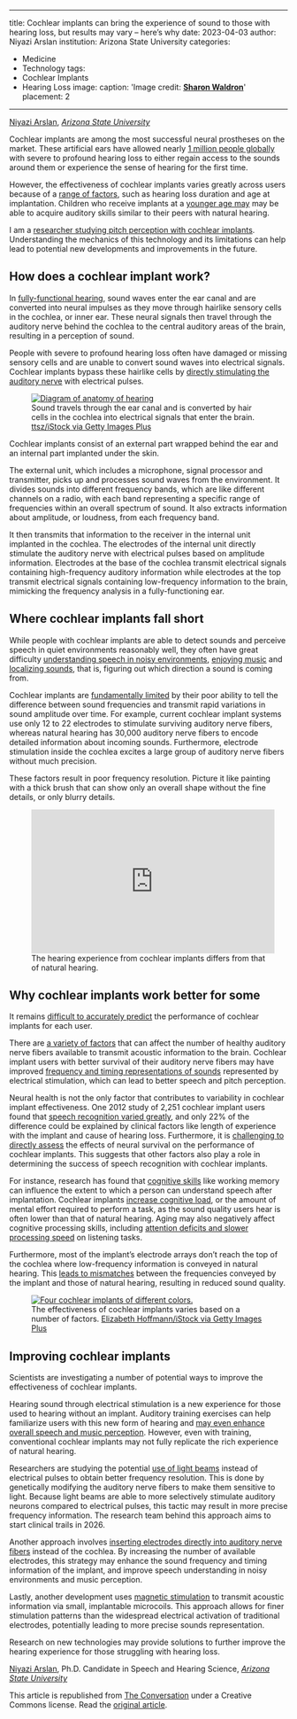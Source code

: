 
---
title: Cochlear implants can bring the experience of sound to those with hearing loss, but results may vary – here’s why
date: 2023-04-03
author: Niyazi Arslan
institution: Arizona State University
categories:
  - Medicine
  - Technology
tags:
  - Cochlear Implants
  - Hearing Loss
image:
  caption: 'Image credit: [**Sharon Waldron**](https://unsplash.com/photos/Qc88psZd9FU)'
  placement: 2  
  
---  
<span><a href="https://theconversation.com/profiles/niyazi-arslan-1397216">Niyazi Arslan</a>, <em><a href="https://theconversation.com/institutions/arizona-state-university-730">Arizona State University</a></em></span>

<p>Cochlear implants are among the most successful neural prostheses on the market. These artificial ears have allowed nearly <a href="https://doi.org/10.1121/10.0012825">1 million people globally</a> with severe to profound hearing loss to either regain access to the sounds around them or experience the sense of hearing for the first time.</p>

<p>However, the effectiveness of cochlear implants varies greatly across users because of a <a href="https://doi.org/10.1097%2FAUD.0b013e3182741aa7">range of factors</a>, such as hearing loss duration and age at implantation. Children who receive implants at a <a href="https://doi.org/10.1001/archotol.130.5.570">younger age may</a> may be able to acquire auditory skills similar to their peers with natural hearing.</p>

<p>I am a <a href="https://search.asu.edu/profile/3630640">researcher studying pitch perception with cochlear implants</a>. Understanding the mechanics of this technology and its limitations can help lead to potential new developments and improvements in the future.</p>

<h2>How does a cochlear implant work?</h2>

<p>In <a href="https://www.nidcd.nih.gov/health/how-do-we-hear">fully-functional hearing</a>, sound waves enter the ear canal and are converted into neural impulses as they move through hairlike sensory cells in the cochlea, or inner ear. These neural signals then travel through the auditory nerve behind the cochlea to the central auditory areas of the brain, resulting in a perception of sound.</p>

<p>People with severe to profound hearing loss often have damaged or missing sensory cells and are unable to convert sound waves into electrical signals. Cochlear implants bypass these hairlike cells by <a href="https://doi.org/10.1016/j.heares.2008.06.005">directly stimulating the auditory nerve</a> with electrical pulses.</p>

<figure class="align-center zoomable">
            <a href="https://images.theconversation.com/files/505008/original/file-20230117-20-hub8am.jpg?ixlib=rb-1.1.0&amp;q=45&amp;auto=format&amp;w=1000&amp;fit=clip"><img alt="Diagram of anatomy of hearing" src="https://images.theconversation.com/files/505008/original/file-20230117-20-hub8am.jpg?ixlib=rb-1.1.0&amp;q=45&amp;auto=format&amp;w=754&amp;fit=clip" srcset="https://images.theconversation.com/files/505008/original/file-20230117-20-hub8am.jpg?ixlib=rb-1.1.0&amp;q=45&amp;auto=format&amp;w=600&amp;h=538&amp;fit=crop&amp;dpr=1 600w, https://images.theconversation.com/files/505008/original/file-20230117-20-hub8am.jpg?ixlib=rb-1.1.0&amp;q=30&amp;auto=format&amp;w=600&amp;h=538&amp;fit=crop&amp;dpr=2 1200w, https://images.theconversation.com/files/505008/original/file-20230117-20-hub8am.jpg?ixlib=rb-1.1.0&amp;q=15&amp;auto=format&amp;w=600&amp;h=538&amp;fit=crop&amp;dpr=3 1800w, https://images.theconversation.com/files/505008/original/file-20230117-20-hub8am.jpg?ixlib=rb-1.1.0&amp;q=45&amp;auto=format&amp;w=754&amp;h=676&amp;fit=crop&amp;dpr=1 754w, https://images.theconversation.com/files/505008/original/file-20230117-20-hub8am.jpg?ixlib=rb-1.1.0&amp;q=30&amp;auto=format&amp;w=754&amp;h=676&amp;fit=crop&amp;dpr=2 1508w, https://images.theconversation.com/files/505008/original/file-20230117-20-hub8am.jpg?ixlib=rb-1.1.0&amp;q=15&amp;auto=format&amp;w=754&amp;h=676&amp;fit=crop&amp;dpr=3 2262w" sizes="(min-width: 1466px) 754px, (max-width: 599px) 100vw, (min-width: 600px) 600px, 237px"></a>
            <figcaption>
              <span class="caption">Sound travels through the ear canal and is converted by hair cells in the cochlea into electrical signals that enter the brain.</span>
              <span class="attribution"><a class="source" href="https://www.gettyimages.com/detail/illustration/hearing-cross-section-of-humans-ear-with-royalty-free-illustration/1345828402">ttsz/iStock via Getty Images Plus</a></span>
            </figcaption>
          </figure>

<p>Cochlear implants consist of an external part wrapped behind the ear and an internal part implanted under the skin. </p>

<p>The external unit, which includes a microphone, signal processor and transmitter, picks up and processes sound waves from the environment. It divides sounds into different frequency bands, which are like different channels on a radio, with each band representing a specific range of frequencies within an overall spectrum of sound. It also extracts information about amplitude, or loudness, from each frequency band.</p>

<p>It then transmits that information to the receiver in the internal unit implanted in the cochlea. The electrodes of the internal unit directly stimulate the auditory nerve with electrical pulses based on amplitude information. Electrodes at the base of the cochlea transmit electrical signals containing high-frequency auditory information while electrodes at the top transmit electrical signals containing low-frequency information to the brain, mimicking the frequency analysis in a fully-functioning ear.</p>

<h2>Where cochlear implants fall short</h2>

<p>While people with cochlear implants are able to detect sounds and perceive speech in quiet environments reasonably well, they often have great difficulty <a href="https://doi.org/10.1016/j.heares.2008.06.005">understanding speech in noisy environments</a>, <a href="https://doi.org/10.1177/108471380400800203">enjoying music</a> and <a href="https://doi.org/10.1121/1.2821965">localizing sounds</a>, that is, figuring out which direction a sound is coming from.</p>

<p>Cochlear implants are <a href="https://doi.org/10.1044/2020_JSLHR-19-00225">fundamentally limited</a> by their poor ability to tell the difference between sound frequencies and transmit rapid variations in sound amplitude over time. For example, current cochlear implant systems use only 12 to 22 electrodes to stimulate surviving auditory nerve fibers, whereas natural hearing has 30,000 auditory nerve fibers to encode detailed information about incoming sounds. Furthermore, electrode stimulation inside the cochlea excites a large group of auditory nerve fibers without much precision. </p>

<p>These factors result in poor frequency resolution. Picture it like painting with a thick brush that can show only an overall shape without the fine details, or only blurry details.</p>

<figure>
            <iframe width="440" height="260" src="https://www.youtube.com/embed/xW4qfOkA4oc?wmode=transparent&amp;start=0" frameborder="0" allowfullscreen=""></iframe>
            <figcaption><span class="caption">The hearing experience from cochlear implants differs from that of natural hearing.</span></figcaption>
          </figure>

<h2>Why cochlear implants work better for some</h2>

<p>It remains <a href="https://doi.org/10.1371/journal.pone.0048739%E2%80%8B">difficult to accurately predict</a> the performance of cochlear implants for each user. </p>

<p>There are <a href="https://doi.org/10.1177/000348949810701102">a variety of factors</a> that can affect the number of healthy auditory nerve fibers available to transmit acoustic information to the brain. Cochlear implant users with better survival of their auditory nerve fibers may have improved <a href="https://doi.org/10.1016/j.heares.2014.09.009">frequency and timing representations of sounds</a> represented by electrical stimulation, which can lead to better speech and pitch perception.</p>

<p>Neural health is not the only factor that contributes to variability in cochlear implant effectiveness. One 2012 study of 2,251 cochlear implant users found that <a href="https://doi.org/10.1371/journal.pone.0048739">speech recognition varied greatly</a>, and only 22% of the difference could be explained by clinical factors like length of experience with the implant and cause of hearing loss. Furthermore, it is <a href="https://doi.org/10.1007/s10162-022-00876-w">challenging to directly assess</a> the effects of neural survival on the performance of cochlear implants. This suggests that other factors also play a role in determining the success of speech recognition with cochlear implants.</p>

<p>For instance, research has found that <a href="https://doi.org/10.1097/MAO.0000000000002544">cognitive skills</a> like working memory can influence the extent to which a person can understand speech after implantation. Cochlear implants <a href="https://doi.org/10.1097/AUD.0000000000000145">increase cognitive load</a>, or the amount of mental effort required to perform a task, as the sound quality users hear is often lower than that of natural hearing. Aging may also negatively affect cognitive processing skills, including <a href="https://doi.org/10.1097/AUD.0b013e3182741aa7">attention deficits and slower processing speed</a> on listening tasks.</p>

<p>Furthermore, most of the implant’s electrode arrays don’t reach the top of the cochlea where low-frequency information is conveyed in natural hearing. This <a href="https://doi.org/10.1097%2FAUD.0000000000000163">leads to mismatches</a> between the frequencies conveyed by the implant and those of natural hearing, resulting in reduced sound quality.</p>

<figure class="align-center zoomable">
            <a href="https://images.theconversation.com/files/504988/original/file-20230117-11104-w83z6d.jpg?ixlib=rb-1.1.0&amp;q=45&amp;auto=format&amp;w=1000&amp;fit=clip"><img alt="Four cochlear implants of different colors." src="https://images.theconversation.com/files/504988/original/file-20230117-11104-w83z6d.jpg?ixlib=rb-1.1.0&amp;q=45&amp;auto=format&amp;w=754&amp;fit=clip" srcset="https://images.theconversation.com/files/504988/original/file-20230117-11104-w83z6d.jpg?ixlib=rb-1.1.0&amp;q=45&amp;auto=format&amp;w=600&amp;h=512&amp;fit=crop&amp;dpr=1 600w, https://images.theconversation.com/files/504988/original/file-20230117-11104-w83z6d.jpg?ixlib=rb-1.1.0&amp;q=30&amp;auto=format&amp;w=600&amp;h=512&amp;fit=crop&amp;dpr=2 1200w, https://images.theconversation.com/files/504988/original/file-20230117-11104-w83z6d.jpg?ixlib=rb-1.1.0&amp;q=15&amp;auto=format&amp;w=600&amp;h=512&amp;fit=crop&amp;dpr=3 1800w, https://images.theconversation.com/files/504988/original/file-20230117-11104-w83z6d.jpg?ixlib=rb-1.1.0&amp;q=45&amp;auto=format&amp;w=754&amp;h=644&amp;fit=crop&amp;dpr=1 754w, https://images.theconversation.com/files/504988/original/file-20230117-11104-w83z6d.jpg?ixlib=rb-1.1.0&amp;q=30&amp;auto=format&amp;w=754&amp;h=644&amp;fit=crop&amp;dpr=2 1508w, https://images.theconversation.com/files/504988/original/file-20230117-11104-w83z6d.jpg?ixlib=rb-1.1.0&amp;q=15&amp;auto=format&amp;w=754&amp;h=644&amp;fit=crop&amp;dpr=3 2262w" sizes="(min-width: 1466px) 754px, (max-width: 599px) 100vw, (min-width: 600px) 600px, 237px"></a>
            <figcaption>
              <span class="caption">The effectiveness of cochlear implants varies based on a number of factors.</span>
              <span class="attribution"><a class="source" href="https://www.gettyimages.com/detail/photo/cohlear-implant-devices-royalty-free-image/490611153">Elizabeth Hoffmann/iStock via Getty Images Plus</a></span>
            </figcaption>
          </figure>

<h2>Improving cochlear implants</h2>

<p>Scientists are investigating a number of potential ways to improve the effectiveness of cochlear implants.</p>

<p>Hearing sound through electrical stimulation is a new experience for those used to hearing without an implant. Auditory training exercises can help familiarize users with this new form of hearing and <a href="https://doi.org/10.1177/1084713807301379">may even enhance overall speech and music perception</a>. However, even with training, conventional cochlear implants may not fully replicate the rich experience of natural hearing.</p>

<p>Researchers are studying the potential <a href="https://spectrum.ieee.org/cochlear-implant">use of light beams</a> instead of electrical pulses to obtain better frequency resolution. This is done by genetically modifying the auditory nerve fibers to make them sensitive to light. Because light beams are able to more selectively stimulate auditory neurons compared to electrical pulses, this tactic may result in more precise frequency information. The research team behind this approach aims to start clinical trails in 2026.</p>

<p>Another approach involves <a href="https://twin-cities.umn.edu/news-events/university-minnesota-lead-97-million-nih-grant-improve-hearing-restoration">inserting electrodes directly into auditory nerve fibers</a> instead of the cochlea. By increasing the number of available electrodes, this strategy may enhance the sound frequency and timing information of the implant, and improve speech understanding in noisy environments and music perception.</p>

<p>Lastly, another development uses <a href="https://doi.org/10.7554/eLife.76682">magnetic stimulation</a> to transmit acoustic information via small, implantable microcoils. This approach allows for finer stimulation patterns than the widespread electrical activation of traditional electrodes, potentially leading to more precise sounds representation.</p>

<p>Research on new technologies may provide solutions to further improve the hearing experience for those struggling with hearing loss.<!-- Below is The Conversation's page counter tag. Please DO NOT REMOVE. --><img src="https://counter.theconversation.com/content/196097/count.gif?distributor=republish-lightbox-basic" alt="The Conversation" width="1" height="1" style="border: none !important; box-shadow: none !important; margin: 0 !important; max-height: 1px !important; max-width: 1px !important; min-height: 1px !important; min-width: 1px !important; opacity: 0 !important; outline: none !important; padding: 0 !important" referrerpolicy="no-referrer-when-downgrade" /><!-- End of code. If you don't see any code above, please get new code from the Advanced tab after you click the republish button. The page counter does not collect any personal data. More info: https://theconversation.com/republishing-guidelines --></p>

<p><span><a href="https://theconversation.com/profiles/niyazi-arslan-1397216">Niyazi Arslan</a>, Ph.D. Candidate in Speech and Hearing Science, <em><a href="https://theconversation.com/institutions/arizona-state-university-730">Arizona State University</a></em></span></p>

<p>This article is republished from <a href="https://theconversation.com">The Conversation</a> under a Creative Commons license. Read the <a href="https://theconversation.com/cochlear-implants-can-bring-the-experience-of-sound-to-those-with-hearing-loss-but-results-may-vary-heres-why-196097">original article</a>.</p>

